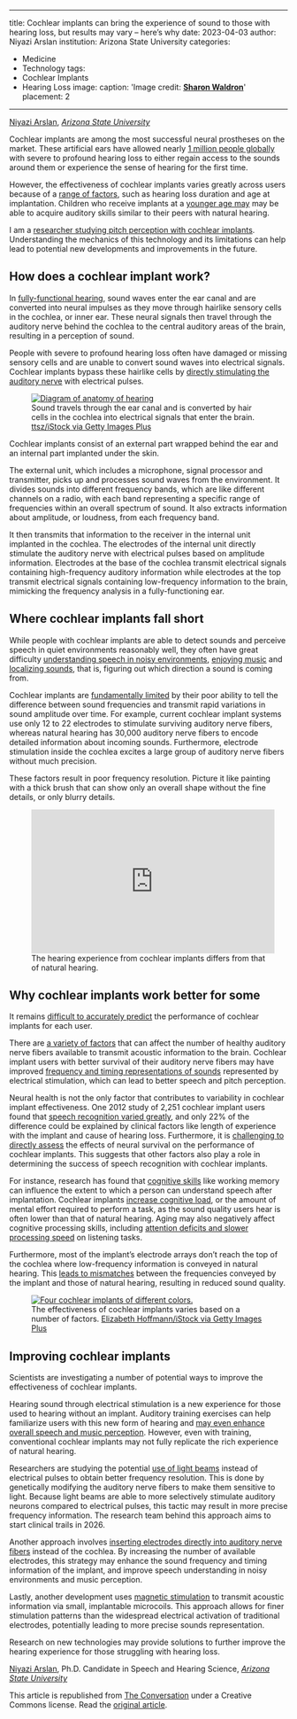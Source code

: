 
---
title: Cochlear implants can bring the experience of sound to those with hearing loss, but results may vary – here’s why
date: 2023-04-03
author: Niyazi Arslan
institution: Arizona State University
categories:
  - Medicine
  - Technology
tags:
  - Cochlear Implants
  - Hearing Loss
image:
  caption: 'Image credit: [**Sharon Waldron**](https://unsplash.com/photos/Qc88psZd9FU)'
  placement: 2  
  
---  
<span><a href="https://theconversation.com/profiles/niyazi-arslan-1397216">Niyazi Arslan</a>, <em><a href="https://theconversation.com/institutions/arizona-state-university-730">Arizona State University</a></em></span>

<p>Cochlear implants are among the most successful neural prostheses on the market. These artificial ears have allowed nearly <a href="https://doi.org/10.1121/10.0012825">1 million people globally</a> with severe to profound hearing loss to either regain access to the sounds around them or experience the sense of hearing for the first time.</p>

<p>However, the effectiveness of cochlear implants varies greatly across users because of a <a href="https://doi.org/10.1097%2FAUD.0b013e3182741aa7">range of factors</a>, such as hearing loss duration and age at implantation. Children who receive implants at a <a href="https://doi.org/10.1001/archotol.130.5.570">younger age may</a> may be able to acquire auditory skills similar to their peers with natural hearing.</p>

<p>I am a <a href="https://search.asu.edu/profile/3630640">researcher studying pitch perception with cochlear implants</a>. Understanding the mechanics of this technology and its limitations can help lead to potential new developments and improvements in the future.</p>

<h2>How does a cochlear implant work?</h2>

<p>In <a href="https://www.nidcd.nih.gov/health/how-do-we-hear">fully-functional hearing</a>, sound waves enter the ear canal and are converted into neural impulses as they move through hairlike sensory cells in the cochlea, or inner ear. These neural signals then travel through the auditory nerve behind the cochlea to the central auditory areas of the brain, resulting in a perception of sound.</p>

<p>People with severe to profound hearing loss often have damaged or missing sensory cells and are unable to convert sound waves into electrical signals. Cochlear implants bypass these hairlike cells by <a href="https://doi.org/10.1016/j.heares.2008.06.005">directly stimulating the auditory nerve</a> with electrical pulses.</p>

<figure class="align-center zoomable">
            <a href="https://images.theconversation.com/files/505008/original/file-20230117-20-hub8am.jpg?ixlib=rb-1.1.0&amp;q=45&amp;auto=format&amp;w=1000&amp;fit=clip"><img alt="Diagram of anatomy of hearing" src="https://images.theconversation.com/files/505008/original/file-20230117-20-hub8am.jpg?ixlib=rb-1.1.0&amp;q=45&amp;auto=format&amp;w=754&amp;fit=clip" srcset="https://images.theconversation.com/files/505008/original/file-20230117-20-hub8am.jpg?ixlib=rb-1.1.0&amp;q=45&amp;auto=format&amp;w=600&amp;h=538&amp;fit=crop&amp;dpr=1 600w, https://images.theconversation.com/files/505008/original/file-20230117-20-hub8am.jpg?ixlib=rb-1.1.0&amp;q=30&amp;auto=format&amp;w=600&amp;h=538&amp;fit=crop&amp;dpr=2 1200w, https://images.theconversation.com/files/505008/original/file-20230117-20-hub8am.jpg?ixlib=rb-1.1.0&amp;q=15&amp;auto=format&amp;w=600&amp;h=538&amp;fit=crop&amp;dpr=3 1800w, https://images.theconversation.com/files/505008/original/file-20230117-20-hub8am.jpg?ixlib=rb-1.1.0&amp;q=45&amp;auto=format&amp;w=754&amp;h=676&amp;fit=crop&amp;dpr=1 754w, https://images.theconversation.com/files/505008/original/file-20230117-20-hub8am.jpg?ixlib=rb-1.1.0&amp;q=30&amp;auto=format&amp;w=754&amp;h=676&amp;fit=crop&amp;dpr=2 1508w, https://images.theconversation.com/files/505008/original/file-20230117-20-hub8am.jpg?ixlib=rb-1.1.0&amp;q=15&amp;auto=format&amp;w=754&amp;h=676&amp;fit=crop&amp;dpr=3 2262w" sizes="(min-width: 1466px) 754px, (max-width: 599px) 100vw, (min-width: 600px) 600px, 237px"></a>
            <figcaption>
              <span class="caption">Sound travels through the ear canal and is converted by hair cells in the cochlea into electrical signals that enter the brain.</span>
              <span class="attribution"><a class="source" href="https://www.gettyimages.com/detail/illustration/hearing-cross-section-of-humans-ear-with-royalty-free-illustration/1345828402">ttsz/iStock via Getty Images Plus</a></span>
            </figcaption>
          </figure>

<p>Cochlear implants consist of an external part wrapped behind the ear and an internal part implanted under the skin. </p>

<p>The external unit, which includes a microphone, signal processor and transmitter, picks up and processes sound waves from the environment. It divides sounds into different frequency bands, which are like different channels on a radio, with each band representing a specific range of frequencies within an overall spectrum of sound. It also extracts information about amplitude, or loudness, from each frequency band.</p>

<p>It then transmits that information to the receiver in the internal unit implanted in the cochlea. The electrodes of the internal unit directly stimulate the auditory nerve with electrical pulses based on amplitude information. Electrodes at the base of the cochlea transmit electrical signals containing high-frequency auditory information while electrodes at the top transmit electrical signals containing low-frequency information to the brain, mimicking the frequency analysis in a fully-functioning ear.</p>

<h2>Where cochlear implants fall short</h2>

<p>While people with cochlear implants are able to detect sounds and perceive speech in quiet environments reasonably well, they often have great difficulty <a href="https://doi.org/10.1016/j.heares.2008.06.005">understanding speech in noisy environments</a>, <a href="https://doi.org/10.1177/108471380400800203">enjoying music</a> and <a href="https://doi.org/10.1121/1.2821965">localizing sounds</a>, that is, figuring out which direction a sound is coming from.</p>

<p>Cochlear implants are <a href="https://doi.org/10.1044/2020_JSLHR-19-00225">fundamentally limited</a> by their poor ability to tell the difference between sound frequencies and transmit rapid variations in sound amplitude over time. For example, current cochlear implant systems use only 12 to 22 electrodes to stimulate surviving auditory nerve fibers, whereas natural hearing has 30,000 auditory nerve fibers to encode detailed information about incoming sounds. Furthermore, electrode stimulation inside the cochlea excites a large group of auditory nerve fibers without much precision. </p>

<p>These factors result in poor frequency resolution. Picture it like painting with a thick brush that can show only an overall shape without the fine details, or only blurry details.</p>

<figure>
            <iframe width="440" height="260" src="https://www.youtube.com/embed/xW4qfOkA4oc?wmode=transparent&amp;start=0" frameborder="0" allowfullscreen=""></iframe>
            <figcaption><span class="caption">The hearing experience from cochlear implants differs from that of natural hearing.</span></figcaption>
          </figure>

<h2>Why cochlear implants work better for some</h2>

<p>It remains <a href="https://doi.org/10.1371/journal.pone.0048739%E2%80%8B">difficult to accurately predict</a> the performance of cochlear implants for each user. </p>

<p>There are <a href="https://doi.org/10.1177/000348949810701102">a variety of factors</a> that can affect the number of healthy auditory nerve fibers available to transmit acoustic information to the brain. Cochlear implant users with better survival of their auditory nerve fibers may have improved <a href="https://doi.org/10.1016/j.heares.2014.09.009">frequency and timing representations of sounds</a> represented by electrical stimulation, which can lead to better speech and pitch perception.</p>

<p>Neural health is not the only factor that contributes to variability in cochlear implant effectiveness. One 2012 study of 2,251 cochlear implant users found that <a href="https://doi.org/10.1371/journal.pone.0048739">speech recognition varied greatly</a>, and only 22% of the difference could be explained by clinical factors like length of experience with the implant and cause of hearing loss. Furthermore, it is <a href="https://doi.org/10.1007/s10162-022-00876-w">challenging to directly assess</a> the effects of neural survival on the performance of cochlear implants. This suggests that other factors also play a role in determining the success of speech recognition with cochlear implants.</p>

<p>For instance, research has found that <a href="https://doi.org/10.1097/MAO.0000000000002544">cognitive skills</a> like working memory can influence the extent to which a person can understand speech after implantation. Cochlear implants <a href="https://doi.org/10.1097/AUD.0000000000000145">increase cognitive load</a>, or the amount of mental effort required to perform a task, as the sound quality users hear is often lower than that of natural hearing. Aging may also negatively affect cognitive processing skills, including <a href="https://doi.org/10.1097/AUD.0b013e3182741aa7">attention deficits and slower processing speed</a> on listening tasks.</p>

<p>Furthermore, most of the implant’s electrode arrays don’t reach the top of the cochlea where low-frequency information is conveyed in natural hearing. This <a href="https://doi.org/10.1097%2FAUD.0000000000000163">leads to mismatches</a> between the frequencies conveyed by the implant and those of natural hearing, resulting in reduced sound quality.</p>

<figure class="align-center zoomable">
            <a href="https://images.theconversation.com/files/504988/original/file-20230117-11104-w83z6d.jpg?ixlib=rb-1.1.0&amp;q=45&amp;auto=format&amp;w=1000&amp;fit=clip"><img alt="Four cochlear implants of different colors." src="https://images.theconversation.com/files/504988/original/file-20230117-11104-w83z6d.jpg?ixlib=rb-1.1.0&amp;q=45&amp;auto=format&amp;w=754&amp;fit=clip" srcset="https://images.theconversation.com/files/504988/original/file-20230117-11104-w83z6d.jpg?ixlib=rb-1.1.0&amp;q=45&amp;auto=format&amp;w=600&amp;h=512&amp;fit=crop&amp;dpr=1 600w, https://images.theconversation.com/files/504988/original/file-20230117-11104-w83z6d.jpg?ixlib=rb-1.1.0&amp;q=30&amp;auto=format&amp;w=600&amp;h=512&amp;fit=crop&amp;dpr=2 1200w, https://images.theconversation.com/files/504988/original/file-20230117-11104-w83z6d.jpg?ixlib=rb-1.1.0&amp;q=15&amp;auto=format&amp;w=600&amp;h=512&amp;fit=crop&amp;dpr=3 1800w, https://images.theconversation.com/files/504988/original/file-20230117-11104-w83z6d.jpg?ixlib=rb-1.1.0&amp;q=45&amp;auto=format&amp;w=754&amp;h=644&amp;fit=crop&amp;dpr=1 754w, https://images.theconversation.com/files/504988/original/file-20230117-11104-w83z6d.jpg?ixlib=rb-1.1.0&amp;q=30&amp;auto=format&amp;w=754&amp;h=644&amp;fit=crop&amp;dpr=2 1508w, https://images.theconversation.com/files/504988/original/file-20230117-11104-w83z6d.jpg?ixlib=rb-1.1.0&amp;q=15&amp;auto=format&amp;w=754&amp;h=644&amp;fit=crop&amp;dpr=3 2262w" sizes="(min-width: 1466px) 754px, (max-width: 599px) 100vw, (min-width: 600px) 600px, 237px"></a>
            <figcaption>
              <span class="caption">The effectiveness of cochlear implants varies based on a number of factors.</span>
              <span class="attribution"><a class="source" href="https://www.gettyimages.com/detail/photo/cohlear-implant-devices-royalty-free-image/490611153">Elizabeth Hoffmann/iStock via Getty Images Plus</a></span>
            </figcaption>
          </figure>

<h2>Improving cochlear implants</h2>

<p>Scientists are investigating a number of potential ways to improve the effectiveness of cochlear implants.</p>

<p>Hearing sound through electrical stimulation is a new experience for those used to hearing without an implant. Auditory training exercises can help familiarize users with this new form of hearing and <a href="https://doi.org/10.1177/1084713807301379">may even enhance overall speech and music perception</a>. However, even with training, conventional cochlear implants may not fully replicate the rich experience of natural hearing.</p>

<p>Researchers are studying the potential <a href="https://spectrum.ieee.org/cochlear-implant">use of light beams</a> instead of electrical pulses to obtain better frequency resolution. This is done by genetically modifying the auditory nerve fibers to make them sensitive to light. Because light beams are able to more selectively stimulate auditory neurons compared to electrical pulses, this tactic may result in more precise frequency information. The research team behind this approach aims to start clinical trails in 2026.</p>

<p>Another approach involves <a href="https://twin-cities.umn.edu/news-events/university-minnesota-lead-97-million-nih-grant-improve-hearing-restoration">inserting electrodes directly into auditory nerve fibers</a> instead of the cochlea. By increasing the number of available electrodes, this strategy may enhance the sound frequency and timing information of the implant, and improve speech understanding in noisy environments and music perception.</p>

<p>Lastly, another development uses <a href="https://doi.org/10.7554/eLife.76682">magnetic stimulation</a> to transmit acoustic information via small, implantable microcoils. This approach allows for finer stimulation patterns than the widespread electrical activation of traditional electrodes, potentially leading to more precise sounds representation.</p>

<p>Research on new technologies may provide solutions to further improve the hearing experience for those struggling with hearing loss.<!-- Below is The Conversation's page counter tag. Please DO NOT REMOVE. --><img src="https://counter.theconversation.com/content/196097/count.gif?distributor=republish-lightbox-basic" alt="The Conversation" width="1" height="1" style="border: none !important; box-shadow: none !important; margin: 0 !important; max-height: 1px !important; max-width: 1px !important; min-height: 1px !important; min-width: 1px !important; opacity: 0 !important; outline: none !important; padding: 0 !important" referrerpolicy="no-referrer-when-downgrade" /><!-- End of code. If you don't see any code above, please get new code from the Advanced tab after you click the republish button. The page counter does not collect any personal data. More info: https://theconversation.com/republishing-guidelines --></p>

<p><span><a href="https://theconversation.com/profiles/niyazi-arslan-1397216">Niyazi Arslan</a>, Ph.D. Candidate in Speech and Hearing Science, <em><a href="https://theconversation.com/institutions/arizona-state-university-730">Arizona State University</a></em></span></p>

<p>This article is republished from <a href="https://theconversation.com">The Conversation</a> under a Creative Commons license. Read the <a href="https://theconversation.com/cochlear-implants-can-bring-the-experience-of-sound-to-those-with-hearing-loss-but-results-may-vary-heres-why-196097">original article</a>.</p>

